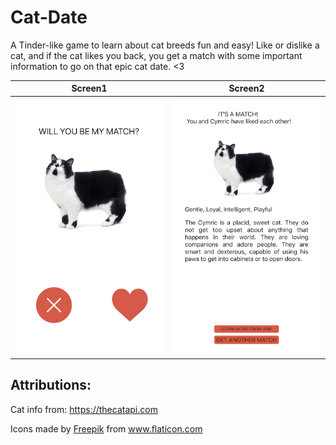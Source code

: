 # Cat-Date

A Tinder-like game to learn about cat breeds fun and easy! Like or dislike a cat, and if the cat likes you back, you get a match with some important information to go on that epic cat date. <3

Screen1 | Screen2
------------ | -------------
![Screen1](https://github.com/OksanaFedorchuk/Cat-Date/blob/master/IMG_8392%20(1).jpeg) | ![Screen2](https://github.com/OksanaFedorchuk/Cat-Date/blob/master/IMG_8393.jpeg)

## Attributions:
Cat info from:
https://thecatapi.com

<div>Icons made by <a href="https://www.flaticon.com/authors/freepik" title="Freepik">Freepik</a> from <a href="https://www.flaticon.com/" title="Flaticon">www.flaticon.com</a></div>
